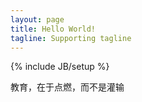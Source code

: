 ```yaml
---
layout: page
title: Hello World!
tagline: Supporting tagline
---
```

{% include JB/setup %}

教育，在于点燃，而不是灌输

